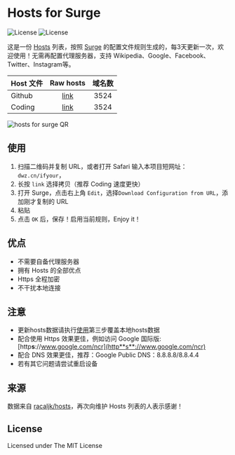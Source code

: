# Hosts for Surge

![License](https://img.shields.io/badge/License-MIT-orange.svg)
![License](https://img.shields.io/wercker/ci/wercker/docs.svg)


这是一份 [Hosts](https://zh.wikipedia.org/wiki/Hosts%E6%96%87%E4%BB%B6) 列表，按照 [Surge](https://itunes.apple.com/cn/app/surge-web-developer-tool-proxy/id1040100637?mt=8) 的配置文件规则生成的，每3天更新一次，欢迎使用！无需再配置代理服务器，支持 Wikipedia、Google、Facebook、Twitter、Instagram等。

Host 文件 | Raw hosts | 域名数
---------|:---------:|:---------:
Github  | [link](https://raw.githubusercontent.com/ifyour/Hosts-for-Surge/master/hosts.conf) | 3524
Coding | [link](https://coding.net/u/ifyour/p/hosts-for-Surge/git/raw/master/hosts.conf) | 3524

![hosts for surge QR](http://ww2.sinaimg.cn/large/6057861cgw1f2qgmw5a3qg203o03oa9t.gif)

## 使用
1. 扫描二维码并复制 URL，或者打开 Safari 输入本项目短网址：`dwz.cn/ifyour`，
2. 长按 `link` 选择拷贝（推荐 Coding 速度更快）
3. 打开 Surge，点击右上角 `Edit`，选择`Download Configuration from URL`，添加刚才复制的 URL
4. 粘贴
5. 点击 `OK` 后，保存！启用当前规则，Enjoy it！

## 优点

* 不需要自备代理服务器
* 拥有 Hosts 的全部优点
* Https 全程加密
* 不干扰本地连接


## 注意
* 更新hosts数据请执行[使用](https://github.com/ifyour/Hosts-for-Surge#使用)第三步覆盖本地hosts数据
* 配合使用 Https 效果更佳，例如访问 Google 国际版:[http**s**://www.google.com/ncr](http**s**://www.google.com/ncr)
* 配合 DNS 效果更佳，推荐：Google Public DNS：8.8.8.8/8.8.4.4
* 若有其它问题请尝试重启设备


## 来源

数据来自 [racaljk/hosts](https://github.com/racaljk/hosts)，再次向维护 Hosts 列表的人表示感谢！

## License
Licensed under The MIT License
